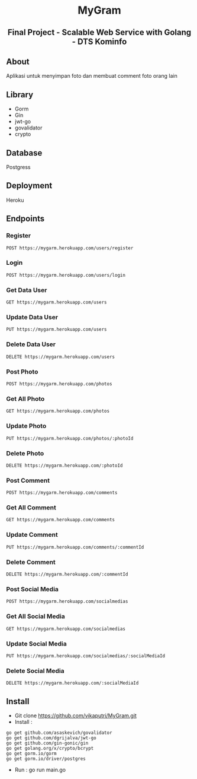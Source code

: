 <h1 align="center"> MyGram</h1>
<h2 align="center"> Final Project - Scalable Web Service with Golang - DTS Kominfo </h2>

## About
Aplikasi untuk menyimpan foto dan membuat comment foto orang lain

## Library
- Gorm
- Gin
- jwt-go
- govalidator
- crypto

## Database
Postgress

## Deployment
Heroku

## Endpoints
### Register
```
POST https://mygarm.herokuapp.com/users/register
```
### Login
```
POST https://mygarm.herokuapp.com/users/login  
```
### Get Data User
```
GET https://mygarm.herokuapp.com/users
```
### Update Data User
```
PUT https://mygarm.herokuapp.com/users
```
### Delete Data User
```
DELETE https://mygarm.herokuapp.com/users
```

### Post Photo
```
POST https://mygarm.herokuapp.com/photos
```
### Get All Photo
```
GET https://mygarm.herokuapp.com/photos
```
### Update Photo
```
PUT https://mygarm.herokuapp.com/photos/:photoId
```
### Delete Photo
```
DELETE https://mygarm.herokuapp.com/:photoId
```

### Post Comment
```
POST https://mygarm.herokuapp.com/comments
```
### Get All Comment
```
GET https://mygarm.herokuapp.com/comments
```
### Update Comment
```
PUT https://mygarm.herokuapp.com/comments/:commentId
```
### Delete Comment
```
DELETE https://mygarm.herokuapp.com/:commentId

```
### Post Social Media
```
POST https://mygarm.herokuapp.com/socialmedias
```
### Get All Social Media
```
GET https://mygarm.herokuapp.com/socialmedias
```
### Update Social Media
```
PUT https://mygarm.herokuapp.com/socialmedias/:socialMediaId
```
### Delete Social Media
```
DELETE https://mygarm.herokuapp.com/:socialMediaId
```
## Install
- Git clone https://github.com/vikaputri/MyGram.git 
- Install :
```
go get github.com/asaskevich/govalidator
go get github.com/dgrijalva/jwt-go
go get github.com/gin-gonic/gin
go get golang.org/x/crypto/bcrypt
go get gorm.io/gorm  
go get gorm.io/driver/postgres
```
- Run : go run main.go
